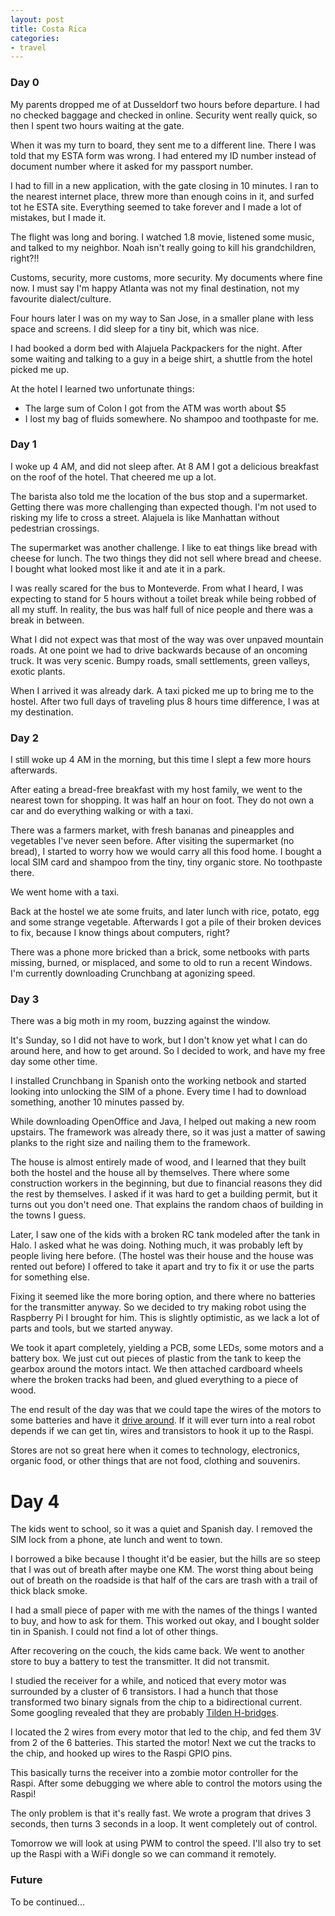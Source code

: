 ```yaml
---
layout: post
title: Costa Rica
categories:
- travel
---
```


### Day 0

My parents dropped me of at Dusseldorf two hours before departure.
I had no checked baggage and checked in online.
Security went really quick, so then I spent two hours waiting at the gate.

When it was my turn to board, they sent me to a different line.
There I was told that my ESTA form was wrong.
I had entered my ID number instead of document number where it asked for my passport number.

I had to fill in a new application, with the gate closing in 10 minutes.
I ran to the nearest internet place, threw more than enough coins in it, and surfed tot he ESTA site.
Everything seemed to take forever and I made a lot of mistakes, but I made it.

The flight was long and boring.
I watched 1.8 movie, listened some music, and talked to my neighbor.
Noah isn't really going to kill his grandchildren, right?!!

Customs, security, more customs, more security. My documents where fine now.
I must say I'm happy Atlanta was not my final destination, not my favourite dialect/culture.

Four hours later I was on my way to San Jose, in a smaller plane with less space and screens.
I did sleep for a tiny bit, which was nice.

I had booked a dorm bed with Alajuela Packpackers for the night.
After some waiting and talking to a guy in a beige shirt, a shuttle from the hotel picked me up.

At the hotel I learned two unfortunate things:

* The large sum of Colon I got from the ATM was worth about $5
* I lost my bag of fluids somewhere. No shampoo and toothpaste for me.

### Day 1

I woke up 4 AM, and did not sleep after.
At 8 AM I got a delicious breakfast on the roof of the hotel.
That cheered me up a lot.

The barista also told me the location of the bus stop and a supermarket.
Getting there was more challenging than expected though.
I'm not used to risking my life to cross a street.
Alajuela is like Manhattan without pedestrian crossings.

The supermarket was another challenge.
I like to eat things like bread with cheese for lunch.
The two things they did not sell where bread and cheese.
I bought what looked most like it and ate it in a park.

I was really scared for the bus to Monteverde.
From what I heard, I was expecting to stand for 5 hours without a toilet break while being robbed of all my stuff.
In reality, the bus was half full of nice people and there was a break in between.

What I did not expect was that most of the way was over unpaved mountain roads.
At one point we had to drive backwards because of an oncoming truck.
It was very scenic. Bumpy roads, small settlements, green valleys, exotic plants.

When I arrived it was already dark.
A taxi picked me up to bring me to the hostel.
After two full days of traveling plus 8 hours time difference, I was at my destination.

### Day 2

I still woke up 4 AM in the morning, but this time I slept a few more hours afterwards.

After eating a bread-free breakfast with my host family, we went to the nearest town for shopping.
It was half an hour on foot. They do not own a car and do everything walking or with a taxi.

There was a farmers market, with fresh bananas and pineapples and vegetables I've never seen before.
After visiting the supermarket (no bread), I started to worry how we would carry all this food home.
I bought a local SIM card and shampoo from the tiny, tiny organic store. No toothpaste there.

We went home with a taxi.

Back at the hostel we ate some fruits, and later lunch with rice, potato, egg and some strange vegetable.
Afterwards I got a pile of their broken devices to fix, because I know things about computers, right?

There was a phone more bricked than a brick, some netbooks with parts missing, burned, or misplaced, and some to old to run a recent Windows.
I'm currently downloading Crunchbang at agonizing speed.

### Day 3

There was a big moth in my room, buzzing against the window.

It's Sunday, so I did not have to work, but I don't know yet what I can do around here, and how to get around.
So I decided to work, and have my free day some other time.

I installed Crunchbang in Spanish onto the working netbook and started looking into unlocking the SIM of a phone.
Every time I had to download something, another 10 minutes passed by.

While downloading OpenOffice and Java, I helped out making a new room upstairs.
The framework was already there, so it was just a matter of sawing planks to the right size and nailing them to the framework.

The house is almost entirely made of wood, and I learned that they built both the hostel and the house all by themselves.
There where some construction workers in the beginning, but due to financial reasons they did the rest by themselves.
I asked if it was hard to get a building permit, but it turns out you don't need one.
That explains the random chaos of building in the towns I guess.

Later, I saw one of the kids with a broken RC tank modeled after the tank in Halo.
I asked what he was doing. Nothing much, it was probably left by people living here before.
(The hostel was their house and the house was rented out before)
I offered to take it apart and try to fix it or use the parts for something else.

Fixing it seemed like the more boring option, and there where no batteries for the transmitter anyway.
So we decided to try making robot using the Raspberry Pi I brought for him.
This is slightly optimistic, as we lack a lot of parts and tools, but we started anyway.

We took it apart completely, yielding a PCB, some LEDs, some motors and a battery box.
We just cut out pieces of plastic from the tank to keep the gearbox around the motors intact.
We then attached cardboard wheels where the broken tracks had been, and glued everything to a piece of wood.

The end result of the day was that we could tape the wires of the motors to some batteries and have it [drive around](https://www.youtube.com/watch?v=IZ2run5p9JU).
If it will ever turn into a real robot depends if we can get tin, wires and transistors to hook it up to the Raspi.

Stores are not so great here when it comes to technology, electronics, organic food, or other things that are not food, clothing and souvenirs.

# Day 4

The kids went to school, so it was a quiet and Spanish day.
I removed the SIM lock from a phone, ate lunch and went to town.

I borrowed a bike because I thought it'd be easier,
but the hills are so steep that I was out of breath after maybe one KM.
The worst thing about being out of breath on the roadside
is that half of the cars are trash with a trail of thick black smoke.

I had a small piece of paper with me with the names of the things I wanted to buy, and how to ask for them.
This worked out okay, and I bought solder tin in Spanish.
I could not find a lot of other things.

After recovering on the couch, the kids came back.
We went to another store to buy a battery to test the transmitter.
It did not transmit.

I studied the receiver for a while, and noticed that every motor was surrounded by a cluster of 6 transistors.
I had a hunch that those transformed two binary signals from the chip to a bidirectional current.
Some googling revealed that they are probably [Tilden H-bridges](http://library.solarbotics.net/circuits/driver_tilden.html).

I located the 2 wires from every motor that led to the chip, and fed them 3V from 2 of the 6 batteries.
This started the motor!
Next we cut the tracks to the chip, and hooked up wires to the Raspi GPIO pins.

This basically turns the receiver into a zombie motor controller for the Raspi.
After some debugging we where able to control the motors using the Raspi!

The only problem is that it's really fast.
We wrote a program that drives 3 seconds, then turns 3 seconds in a loop.
It went completely out of control.

Tomorrow we will look at using PWM to control the speed.
I'll also try to set up the Raspi with a WiFi dongle so we can command it remotely.


### Future

To be continued...
